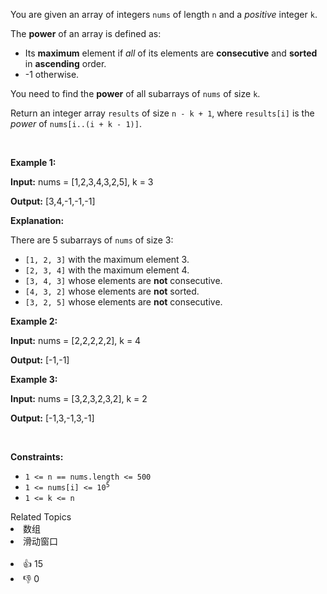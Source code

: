 <p>You are given an array of integers <code>nums</code> of length <code>n</code> and a <em>positive</em> integer <code>k</code>.</p>

<p>The <strong>power</strong> of an array is defined as:</p>

<ul> 
 <li>Its <strong>maximum</strong> element if <em>all</em> of its elements are <strong>consecutive</strong> and <strong>sorted</strong> in <strong>ascending</strong> order.</li> 
 <li>-1 otherwise.</li> 
</ul>

<p>You need to find the <strong>power</strong> of all <span data-keyword="subarray-nonempty">subarrays</span> of <code>nums</code> of size <code>k</code>.</p>

<p>Return an integer array <code>results</code> of size <code>n - k + 1</code>, where <code>results[i]</code> is the <em>power</em> of <code>nums[i..(i + k - 1)]</code>.</p>

<p>&nbsp;</p> 
<p><strong class="example">Example 1:</strong></p>

<div class="example-block"> 
 <p><strong>Input:</strong> <span class="example-io">nums = [1,2,3,4,3,2,5], k = 3</span></p> 
</div>

<p><strong>Output:</strong> [3,4,-1,-1,-1]</p>

<p><strong>Explanation:</strong></p>

<p>There are 5 subarrays of <code>nums</code> of size 3:</p>

<ul> 
 <li><code>[1, 2, 3]</code> with the maximum element 3.</li> 
 <li><code>[2, 3, 4]</code> with the maximum element 4.</li> 
 <li><code>[3, 4, 3]</code> whose elements are <strong>not</strong> consecutive.</li> 
 <li><code>[4, 3, 2]</code> whose elements are <strong>not</strong> sorted.</li> 
 <li><code>[3, 2, 5]</code> whose elements are <strong>not</strong> consecutive.</li> 
</ul>

<p><strong class="example">Example 2:</strong></p>

<div class="example-block"> 
 <p><strong>Input:</strong> <span class="example-io">nums = [2,2,2,2,2], k = 4</span></p> 
</div>

<p><strong>Output:</strong> <span class="example-io">[-1,-1]</span></p>

<p><strong class="example">Example 3:</strong></p>

<div class="example-block"> 
 <p><strong>Input:</strong> <span class="example-io">nums = [3,2,3,2,3,2], k = 2</span></p> 
</div>

<p><strong>Output:</strong> <span class="example-io">[-1,3,-1,3,-1]</span></p>

<p>&nbsp;</p> 
<p><strong>Constraints:</strong></p>

<ul> 
 <li><code>1 &lt;= n == nums.length &lt;= 500</code></li> 
 <li><code>1 &lt;= nums[i] &lt;= 10<sup>5</sup></code></li> 
 <li><code>1 &lt;= k &lt;= n</code></li> 
</ul>

<div><div>Related Topics</div><div><li>数组</li><li>滑动窗口</li></div></div><br><div><li>👍 15</li><li>👎 0</li></div>